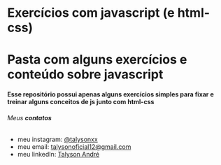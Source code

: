 # Exercícios com javascript (e html-css)
# Pasta com alguns exercícios e conteúdo sobre javascript

#### Esse repositório possui apenas alguns exercícios simples para fixar e treinar alguns conceitos de js junto com html-css

###### Meus **contatos**
* meu instagram: [@talysonxx](https://instagram.com/talysonxx)
* meu email: talysonoficial12@gmail.com
* meu linkedIn: [Talyson André](https://www.linkedin.com/in/talyson-andre-101897170/)

